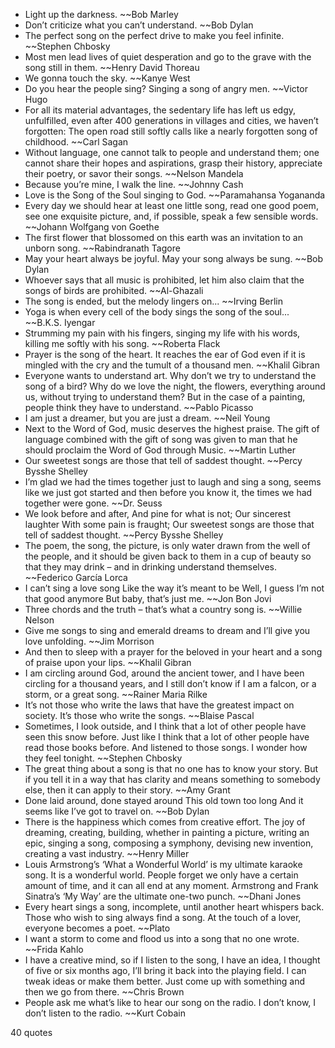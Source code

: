  - Light up the darkness. ~~Bob Marley
 - Don’t criticize what you can’t understand. ~~Bob Dylan
 - The perfect song on the perfect drive to make you feel infinite. ~~Stephen Chbosky
 - Most men lead lives of quiet desperation and go to the grave with the song still in them. ~~Henry David Thoreau
 - We gonna touch the sky. ~~Kanye West
 - Do you hear the people sing? Singing a song of angry men. ~~Victor Hugo
 - For all its material advantages, the sedentary life has left us edgy, unfulfilled, even after 400 generations in villages and cities, we haven’t forgotten: The open road still softly calls like a nearly forgotten song of childhood. ~~Carl Sagan
 - Without language, one cannot talk to people and understand them; one cannot share their hopes and aspirations, grasp their history, appreciate their poetry, or savor their songs. ~~Nelson Mandela
 - Because you’re mine, I walk the line. ~~Johnny Cash
 - Love is the Song of the Soul singing to God. ~~Paramahansa Yogananda
 - Every day we should hear at least one little song, read one good poem, see one exquisite picture, and, if possible, speak a few sensible words. ~~Johann Wolfgang von Goethe
 - The first flower that blossomed on this earth was an invitation to an unborn song. ~~Rabindranath Tagore
 - May your heart always be joyful. May your song always be sung. ~~Bob Dylan
 - Whoever says that all music is prohibited, let him also claim that the songs of birds are prohibited. ~~Al-Ghazali
 - The song is ended, but the melody lingers on... ~~Irving Berlin
 - Yoga is when every cell of the body sings the song of the soul... ~~B.K.S. Iyengar
 - Strumming my pain with his fingers, singing my life with his words, killing me softly with his song. ~~Roberta Flack
 - Prayer is the song of the heart. It reaches the ear of God even if it is mingled with the cry and the tumult of a thousand men. ~~Khalil Gibran
 - Everyone wants to understand art. Why don’t we try to understand the song of a bird? Why do we love the night, the flowers, everything around us, without trying to understand them? But in the case of a painting, people think they have to understand. ~~Pablo Picasso
 - I am just a dreamer, but you are just a dream. ~~Neil Young
 - Next to the Word of God, music deserves the highest praise. The gift of language combined with the gift of song was given to man that he should proclaim the Word of God through Music. ~~Martin Luther
 - Our sweetest songs are those that tell of saddest thought. ~~Percy Bysshe Shelley
 - I’m glad we had the times together just to laugh and sing a song, seems like we just got started and then before you know it, the times we had together were gone. ~~Dr. Seuss
 - We look before and after, And pine for what is not; Our sincerest laughter With some pain is fraught; Our sweetest songs are those that tell of saddest thought. ~~Percy Bysshe Shelley
 - The poem, the song, the picture, is only water drawn from the well of the people, and it should be given back to them in a cup of beauty so that they may drink – and in drinking understand themselves. ~~Federico García Lorca
 - I can’t sing a love song Like the way it’s meant to be Well, I guess I’m not that good anymore But baby, that’s just me. ~~Jon Bon Jovi
 - Three chords and the truth – that’s what a country song is. ~~Willie Nelson
 - Give me songs to sing and emerald dreams to dream and I’ll give you love unfolding. ~~Jim Morrison
 - And then to sleep with a prayer for the beloved in your heart and a song of praise upon your lips. ~~Khalil Gibran
 - I am circling around God, around the ancient tower, and I have been circling for a thousand years, and I still don’t know if I am a falcon, or a storm, or a great song. ~~Rainer Maria Rilke
 - It’s not those who write the laws that have the greatest impact on society. It’s those who write the songs. ~~Blaise Pascal
 - Sometimes, I look outside, and I think that a lot of other people have seen this snow before. Just like I think that a lot of other people have read those books before. And listened to those songs. I wonder how they feel tonight. ~~Stephen Chbosky
 - The great thing about a song is that no one has to know your story. But if you tell it in a way that has clarity and means something to somebody else, then it can apply to their story. ~~Amy Grant
 - Done laid around, done stayed around This old town too long And it seems like I’ve got to travel on. ~~Bob Dylan
 - There is the happiness which comes from creative effort. The joy of dreaming, creating, building, whether in painting a picture, writing an epic, singing a song, composing a symphony, devising new invention, creating a vast industry. ~~Henry Miller
 - Louis Armstrong’s ‘What a Wonderful World’ is my ultimate karaoke song. It is a wonderful world. People forget we only have a certain amount of time, and it can all end at any moment. Armstrong and Frank Sinatra’s ‘My Way’ are the ultimate one-two punch. ~~Dhani Jones
 - Every heart sings a song, incomplete, until another heart whispers back. Those who wish to sing always find a song. At the touch of a lover, everyone becomes a poet. ~~Plato
 - I want a storm to come and flood us into a song that no one wrote. ~~Frida Kahlo
 - I have a creative mind, so if I listen to the song, I have an idea, I thought of five or six months ago, I’ll bring it back into the playing field. I can tweak ideas or make them better. Just come up with something and then we go from there. ~~Chris Brown
 - People ask me what’s like to hear our song on the radio. I don’t know, I don’t listen to the radio. ~~Kurt Cobain

40 quotes